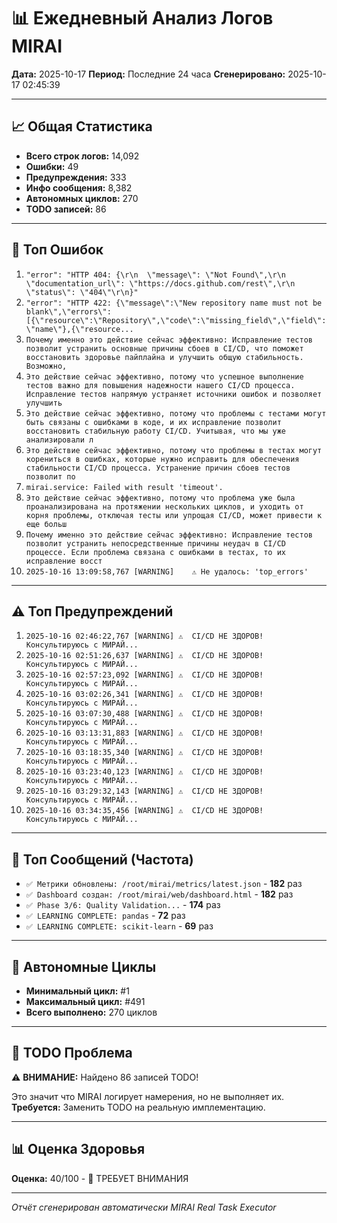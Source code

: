 # 📊 Ежедневный Анализ Логов MIRAI

**Дата:** 2025-10-17
**Период:** Последние 24 часа
**Сгенерировано:** 2025-10-17 02:45:39

---

## 📈 Общая Статистика

- **Всего строк логов:** 14,092
- **Ошибки:** 49
- **Предупреждения:** 333
- **Инфо сообщения:** 8,382
- **Автономных циклов:** 270
- **TODO записей:** 86

---

## 🔴 Топ Ошибок

1. `"error": "HTTP 404: {\r\n  \"message\": \"Not Found\",\r\n  \"documentation_url\": \"https://docs.github.com/rest\",\r\n  \"status\": \"404\"\r\n}"`
2. `"error": "HTTP 422: {\"message\":\"New repository name must not be blank\",\"errors\":[{\"resource\":\"Repository\",\"code\":\"missing_field\",\"field\":\"name\"},{\"resource...`
3. `Почему именно это действие сейчас эффективно: Исправление тестов позволит устранить основные причины сбоев в CI/CD, что поможет восстановить здоровье пайплайна и улучшить общую стабильность. Возможно,`
4. `Это действие сейчас эффективно, потому что успешное выполнение тестов важно для повышения надежности нашего CI/CD процесса. Исправление тестов напрямую устраняет источники ошибок и позволяет улучшить `
5. `Это действие сейчас эффективно, потому что проблемы с тестами могут быть связаны с ошибками в коде, и их исправление позволит восстановить стабильную работу CI/CD. Учитывая, что мы уже анализировали л`
6. `Это действие сейчас эффективно, потому что проблемы в тестах могут корениться в ошибках, которые нужно исправить для обеспечения стабильности CI/CD процесса. Устранение причин сбоев тестов позволит по`
7. `mirai.service: Failed with result 'timeout'.`
8. `Это действие сейчас эффективно, потому что проблема уже была проанализирована на протяжении нескольких циклов, и уходить от корня проблемы, отключая тесты или упрощая CI/CD, может привести к еще больш`
9. `Почему именно это действие сейчас эффективно: Исправление тестов позволит устранить непосредственные причины неудач в CI/CD процессе. Если проблема связана с ошибками в тестах, то их исправление восст`
10. `2025-10-16 13:09:58,767 [WARNING]    ⚠️ Не удалось: 'top_errors'`

---

## ⚠️ Топ Предупреждений

1. `2025-10-16 02:46:22,767 [WARNING] ⚠️  CI/CD НЕ ЗДОРОВ! Консультируюсь с МИРАЙ...`
2. `2025-10-16 02:51:26,637 [WARNING] ⚠️  CI/CD НЕ ЗДОРОВ! Консультируюсь с МИРАЙ...`
3. `2025-10-16 02:57:23,092 [WARNING] ⚠️  CI/CD НЕ ЗДОРОВ! Консультируюсь с МИРАЙ...`
4. `2025-10-16 03:02:26,341 [WARNING] ⚠️  CI/CD НЕ ЗДОРОВ! Консультируюсь с МИРАЙ...`
5. `2025-10-16 03:07:30,488 [WARNING] ⚠️  CI/CD НЕ ЗДОРОВ! Консультируюсь с МИРАЙ...`
6. `2025-10-16 03:13:31,883 [WARNING] ⚠️  CI/CD НЕ ЗДОРОВ! Консультируюсь с МИРАЙ...`
7. `2025-10-16 03:18:35,340 [WARNING] ⚠️  CI/CD НЕ ЗДОРОВ! Консультируюсь с МИРАЙ...`
8. `2025-10-16 03:23:40,123 [WARNING] ⚠️  CI/CD НЕ ЗДОРОВ! Консультируюсь с МИРАЙ...`
9. `2025-10-16 03:29:32,143 [WARNING] ⚠️  CI/CD НЕ ЗДОРОВ! Консультируюсь с МИРАЙ...`
10. `2025-10-16 03:34:35,456 [WARNING] ⚠️  CI/CD НЕ ЗДОРОВ! Консультируюсь с МИРАЙ...`

---

## 💬 Топ Сообщений (Частота)

- `✅ Метрики обновлены: /root/mirai/metrics/latest.json` - **182** раз
- `✅ Dashboard создан: /root/mirai/web/dashboard.html` - **182** раз
- `✅ Phase 3/6: Quality Validation...` - **174** раз
- `✅ LEARNING COMPLETE: pandas` - **72** раз
- `✅ LEARNING COMPLETE: scikit-learn` - **69** раз

---

## 🔄 Автономные Циклы

- **Минимальный цикл:** #1
- **Максимальный цикл:** #491
- **Всего выполнено:** 270 циклов

---

## 🚨 TODO Проблема

⚠️ **ВНИМАНИЕ:** Найдено 86 записей TODO!

Это значит что MIRAI логирует намерения, но не выполняет их.
**Требуется:** Заменить TODO на реальную имплементацию.

---

## 📊 Оценка Здоровья

**Оценка:** 40/100 - 🔴 ТРЕБУЕТ ВНИМАНИЯ

---

*Отчёт сгенерирован автоматически MIRAI Real Task Executor*

